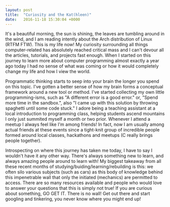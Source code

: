 ```yaml
---
layout: post
title:  "Curiosity and the Kat(hleen)"
date:   2016-11-18 15:30:04 +0000
---
```


It's a beautiful morning, the sun is shining, the leaves are tumbling around in the wind, and I am reading intently about the Arch distribution of Linux (RTFM FTW).  This is my life now!  My curiosity surrounding all things computer-related has absolutely reached critical mass and I can't devour all the articles, tutorials, and projects fast enough.  When I started on this journey to learn more about computer programming almost exactly a year ago today I had no sense of what was coming or how it would completely change my life and how I view the world.

Programmatic thinking starts to seep into your brain the longer you spend on this topic.  I've gotten a better sense of how my brain forms a conceptual framework around a new tool or method.  I've started collecting my own little programming-isms, such as "A different error is a good error." or, "Spend more time in the sandbox.", also "I came up with this solution by throwing spaghetti until some code stuck." I adore being a teaching assistant at a local introduction to programming class, helping students ascend mountains I only just summited myself a month or two prior.  Whenever I attend a meetup I always feel like I'm among friends!  In fact, now I am usually among actual friends at these events since a tight-knit group of incredible people formed around local classes, hackathons and meetups (C really brings people together).

Introspecting on where this journey has taken me today, I have to say I wouldn't have it any other way.  There's always something new to learn, and always amazing people around to learn with!  My biggest takeaway from all these recent months of studying/buiding/learning/rebuilding is this: we often silo various subjects (such as cars) as this body of knowledge behind this impenetrable wall that only the initiated (mechanics) are permitted to access.  There are so many resources available and people who would love to answer your questions that this is simply not true!  If you are curious about something, GO GET IT.  There is no wall! Get out there and start googling and tinkering, you never know where you might end up!
